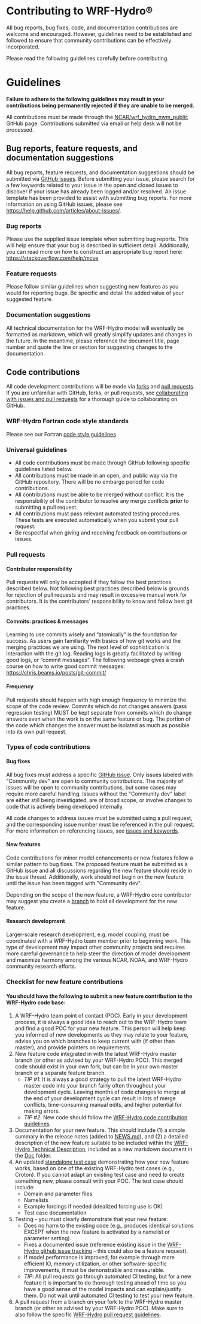 # Contributing to WRF-Hydro®
All bug reports, bug fixes, code, and documentation contributions are welcome and encouraged.
However, guidelines need to be established and followed to ensure that community contributions can
be effectively incorporated.

Please read the following guidelines carefully before contributing.

# Guidelines

**Failure to adhere to the following guidelines may result in your contributions being permanently
rejected if they are unable to be merged.**

All contributions must be made through the
[NCAR/wrf_hydro_nwm_public](https://github.com/NCAR/wrf_hydro_nwm_public) GitHub page.
Contributions submitted via email or help desk will not be processed.

## Bug reports, feature requests, and documentation suggestions
All bug reports, feature requests, and documentation suggestions should be submitted via [GitHub
issues](https://github.com/NCAR/wrf_hydro_nwm_public/issues). Before submitting your issue, please
search for a few keywords related to your issue in the open and closed issues to discover if your
issue has already been logged and/or resolved. An issue template has been provided to assist with
submitting bug reports. For more information on using GitHub issues, please see
https://help.github.com/articles/about-issues/.

### Bug reports
Please use the supplied issue template when submitting bug reports. This will help ensure that your
bug is described in sufficient detail. Additionally, you can read more on how to construct an
appropriate bug report here: https://stackoverflow.com/help/mcve

### Feature requests
Please follow similar guidelines when suggesting new features as you would for reporting bugs. Be
specific and detail the added value of your suggested feature.

### Documentation suggestions
All technical documentation for the WRF-Hydro model will eventually be formatted as markdown, which
will greatly simplify updates and changes in the future. In the meantime, please reference the
document title, page number and quote the line or section for suggesting changes to the
documentation.

## Code contributions
All code development contributions will be made via [forks](https://help.github.com/articles/about-forks/)
and [pull requests](https://help.github.com/articles/about-pull-requests/). If you are
unfamiliar with GitHub, forks, or pull requests, see [collaborating with issues and pull
requests](https://help.github.com/categories/collaborating-with-issues-and-pull-requests/) for a
thorough guide to collaborating on GitHub.

### WRF-Hydro Fortran code style standards
Please see our Fortran [code style guidelines](CODESTYLE.md)

### Universal guidelines

* All code contributions must be made through GitHub following specific guidelines listed below.
* All contributions must be made in an open, and public way via the GitHub repository. There will
  be no embargo period for code contributions.
* All contributions must be able to be merged without conflict. It is the responsibility of the
  contributor to resolve any merge conflicts **prior** to submitting a pull request.
* All contributions must pass relevant automated testing procedures. These tests are executed
  automatically when you submit your pull request.
* Be respectful when giving and receiving feedback on contributions or issues.

### Pull requests

#### Contributor responsibility
Pull requests will only be accepted if they follow the best practices described below. Not
following best practices described below is grounds for rejection of pull requests and may result
in excessive manual work for contributors. It is the contributors’ responsibility to know and
follow best git practices.

#### Commits: practices & messages
Learning to use commits wisely and “atomically” is the foundation for success. As users gain
familiarity with basics of how git works and the merging practices we are using. The next level of
sophistication is interaction with the git log. Reading logs is greatly facilitated by writing good
logs, or “commit messages”. The following webpage gives a crash course on how to write good commit
messages: https://chris.beams.io/posts/git-commit/

#### Frequency
Pull requests should happen with high enough frequency to minimize the scope of the code review.
Commits which do not changes answers (pass regression testing) MUST be kept separate from commits
which do change answers even when the work is on the same feature or bug. The portion of the code
which changes the answer must be isolated as much as possible into its own pull request.

### Types of code contributions
#### Bug fixes
All bug fixes must address a specific [GitHub
issue](https://github.com/NCAR/wrf_hydro_nwm_public/issues). Only issues labeled with "Community
dev" are open to community contributions. The majority of issues will be open to community
contributions, but some cases may require more careful handling. Issues without the "Community dev"
label are either still being investigated, are of broad scope, or involve changes to code that is
actively being developed internally.

All code changes to address issues must be submitted using a pull request, and the corresponding
issue number must be referenced in the pull request. For more information on referencing issues,
see [issues and keywords](https://help.github.com/articles/closing-issues-using-keywords/).

#### New features
Code contributions for minor model enhancements or new features follow a similar pattern to bug
fixes. The proposed feature must be submitted as a GitHub issue and all discussions regarding the
new feature should reside in the issue thread. Additionally, work should not begin on the new
feature until the issue has been tagged with "Community dev".

Depending on the scope of the new feature, a WRF-Hydro core contributor may suggest you create a
[branch](https://help.github.com/articles/about-branches/) to hold all development for the new
feature.

#### Research development
Larger-scale research development, e.g. model coupling, must be coordinated with a WRF-Hydro team
member prior to beginning work. This type of development may impact other community projects and
requires more careful governance to help steer the direction of model development and maximize
harmony among the various NCAR, NOAA, and WRF-Hydro community research efforts.

### Checklist for new feature contributions
#### You should have the following to submit a new feature contribution to the WRF-Hydro code base:
1. A WRF-Hydro team point of contact (POC). Early in your development process, it is always a good idea 
to reach out to the WRF-Hydro team and find a good POC for your new feature. This person will help 
keep you informed of new developments as they may relate to your feature, advise you on which branches 
to keep current with (if other than master), and provide pointers on requirements.
2. New feature code integrated in with the latest WRF-Hydro master branch (or other as advised by your 
WRF-Hydro POC). This merged code should exist in your own fork, but can be in your own master branch or 
a separate feature branch.
   * *TIP #1*: It is always a good strategy to pull the latest WRF-Hydro master code into your branch 
fairly often throughout your development cycle. Leaving months of code changes to merge at the end of 
your development cycle can result in lots of merge conflicts, time-consuming manual edits, and higher 
potential for making errors.
   * *TIP #2*: New code should follow the 
[WRF-Hydro code contribution guidelines](https://github.com/NCAR/wrf_hydro_nwm_public/blob/master/.github/CONTRIBUTING.md).
3. Documentation for your new feature. This should include (1) a simple summary in the release notes 
(added to [NEWS.md](https://github.com/NCAR/wrf_hydro_nwm_public/blob/master/NEWS.md)), and (2) a 
detailed description of the new feature suitable to be included within the 
[WRF-Hydro Technical Description](https://ral.ucar.edu/sites/default/files/public/projects/wrf_hydro/technical-description-user-guide/wrf-hydro-v5.1.1-technical-description.pdf), 
included as a new markdown document in the 
[Doc](https://github.com/NCAR/wrf_hydro_nwm_public/tree/master/trunk/NDHMS/Doc) 
folder.
4. An updated 
[standalone test case](https://ral.ucar.edu/projects/wrf_hydro/testcases) demonstrating how 
your new feature works, based on one of the existing WRF-Hydro test cases (e.g., Croton). If you cannot 
adapt an existing test case and need to create something new, please consult with your POC. The test 
case should include:
   * Domain and parameter files
   * Namelists
   * Example forcings if needed (idealized forcing use is OK)
   * Test case documentation
5. Testing - you must clearly demonstrate that your new feature:
   * Does no harm to the existing code (e.g., produces identical solutions EXCEPT when the new feature is 
activated by a namelist or parameter setting).
   * Fixes a documented issue (reference existing issue in the 
[WRF-Hydro github issue tracking](https://github.com/NCAR/wrf_hydro_nwm_public/issues) - this could also be a feature request).
   * If model performance is improved, for example through more efficient IO, memory utilization, or other 
software-specific improvements, it must be demonstrable and measurable.
   * *TIP*: All pull requests go through automated CI testing, but for a new feature it is important to do 
thorough testing ahead of time so you have a good sense of the model impacts and can explain/justify them. 
Do not wait until automated CI testing to test your new feature.
6. A pull request from a branch on your fork to the WRF-Hydro master branch (or other as advised by your 
WRF-Hydro POC). Make sure to also follow the specific 
[WRF-Hydro pull request guidelines](https://github.com/NCAR/wrf_hydro_nwm_public/blob/master/.github/PULL_REQUEST_TEMPLATE.md).

